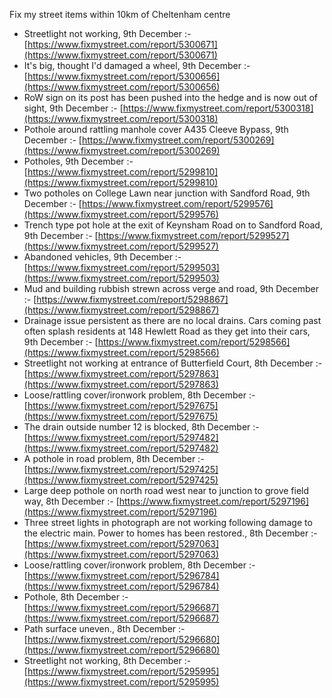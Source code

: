 Fix my street items within 10km of Cheltenham centre

<!-- fix_marker starts -->

- Streetlight not working, 9th December :- [https://www.fixmystreet.com/report/5300671](https://www.fixmystreet.com/report/5300671)
- It's big, thought I'd damaged a wheel, 9th December :- [https://www.fixmystreet.com/report/5300656](https://www.fixmystreet.com/report/5300656)
- RoW sign on its post has been pushed into the hedge and is now out of sight, 9th December :- [https://www.fixmystreet.com/report/5300318](https://www.fixmystreet.com/report/5300318)
- Pothole around rattling manhole cover A435 Cleeve Bypass, 9th December :- [https://www.fixmystreet.com/report/5300269](https://www.fixmystreet.com/report/5300269)
- Potholes, 9th December :- [https://www.fixmystreet.com/report/5299810](https://www.fixmystreet.com/report/5299810)
- Two potholes on College Lawn near junction with Sandford Road, 9th December :- [https://www.fixmystreet.com/report/5299576](https://www.fixmystreet.com/report/5299576)
- Trench type pot hole at the exit of Keynsham Road on to Sandford Road, 9th December :- [https://www.fixmystreet.com/report/5299527](https://www.fixmystreet.com/report/5299527)
- Abandoned vehicles, 9th December :- [https://www.fixmystreet.com/report/5299503](https://www.fixmystreet.com/report/5299503)
- Mud and building rubbish strewn across verge and road, 9th December :- [https://www.fixmystreet.com/report/5298867](https://www.fixmystreet.com/report/5298867)
- Drainage issue persistent as there are no local drains. Cars coming past often splash residents at 148 Hewlett Road as they get into their cars, 9th December :- [https://www.fixmystreet.com/report/5298566](https://www.fixmystreet.com/report/5298566)
- Streetlight not working at entrance of Butterfield Court, 8th December :- [https://www.fixmystreet.com/report/5297863](https://www.fixmystreet.com/report/5297863)
- Loose/rattling cover/ironwork problem, 8th December :- [https://www.fixmystreet.com/report/5297675](https://www.fixmystreet.com/report/5297675)
- The drain outside number 12 is blocked, 8th December :- [https://www.fixmystreet.com/report/5297482](https://www.fixmystreet.com/report/5297482)
- A pothole in road problem, 8th December :- [https://www.fixmystreet.com/report/5297425](https://www.fixmystreet.com/report/5297425)
- Large deep pothole on north road west near to junction to grove field way, 8th December :- [https://www.fixmystreet.com/report/5297196](https://www.fixmystreet.com/report/5297196)
- Three street lights in photograph are not working following damage to the electric main. Power to homes has been restored., 8th December :- [https://www.fixmystreet.com/report/5297063](https://www.fixmystreet.com/report/5297063)
- Loose/rattling cover/ironwork problem, 8th December :- [https://www.fixmystreet.com/report/5296784](https://www.fixmystreet.com/report/5296784)
- Pothole, 8th December :- [https://www.fixmystreet.com/report/5296687](https://www.fixmystreet.com/report/5296687)
- Path surface uneven., 8th December :- [https://www.fixmystreet.com/report/5296680](https://www.fixmystreet.com/report/5296680)
- Streetlight not working, 8th December :- [https://www.fixmystreet.com/report/5295995](https://www.fixmystreet.com/report/5295995)

<!-- fix_marker ends -->